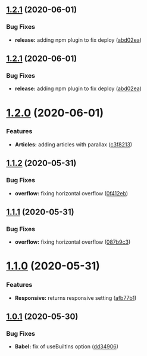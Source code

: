## [1.2.1](https://github.com/PauloVernetti/student-website-1/compare/v1.2.0...v1.2.1) (2020-06-01)


### Bug Fixes

* **release:** adding npm plugin to fix deploy ([abd02ea](https://github.com/PauloVernetti/student-website-1/commit/abd02ea19c364f8dc2d02183102d084c784f7325))

## [1.2.1](https://github.com/PauloVernetti/student-website-1/compare/v1.2.0...v1.2.1) (2020-06-01)


### Bug Fixes

* **release:** adding npm plugin to fix deploy ([abd02ea](https://github.com/PauloVernetti/student-website-1/commit/abd02ea19c364f8dc2d02183102d084c784f7325))

# [1.2.0](https://github.com/PauloVernetti/student-website-1/compare/v1.1.2...v1.2.0) (2020-06-01)


### Features

* **Articles:** adding articles with parallax ([c3f8213](https://github.com/PauloVernetti/student-website-1/commit/c3f821357b4148fcaaf2b3a5146d5b729a371ebb))

## [1.1.2](https://github.com/PauloVernetti/student-website-1/compare/v1.1.1...v1.1.2) (2020-05-31)


### Bug Fixes

* **overflow:** fixing horizontal overflow ([0f412eb](https://github.com/PauloVernetti/student-website-1/commit/0f412ebb017699b6fea8599888896d936361aaca))

## [1.1.1](https://github.com/PauloVernetti/student-website-1/compare/v1.1.0...v1.1.1) (2020-05-31)


### Bug Fixes

* **overflow:** fixing horizontal overflow ([087b9c3](https://github.com/PauloVernetti/student-website-1/commit/087b9c37b6619f88f3ff75292d4886f6edc2c719))

# [1.1.0](https://github.com/PauloVernetti/student-website-1/compare/v1.0.1...v1.1.0) (2020-05-31)


### Features

* **Responsive:** returns responsive setting ([afb77b1](https://github.com/PauloVernetti/student-website-1/commit/afb77b1c1e17d24c5417449fb589bb6ba6cc0fca))

## [1.0.1](https://github.com/PauloVernetti/student-website-1/compare/v1.0.0...v1.0.1) (2020-05-30)


### Bug Fixes

* **Babel:** fix of useBuiltIns option ([dd34906](https://github.com/PauloVernetti/student-website-1/commit/dd3490601d80232d02e5ad0fda15734ebce81de4))
